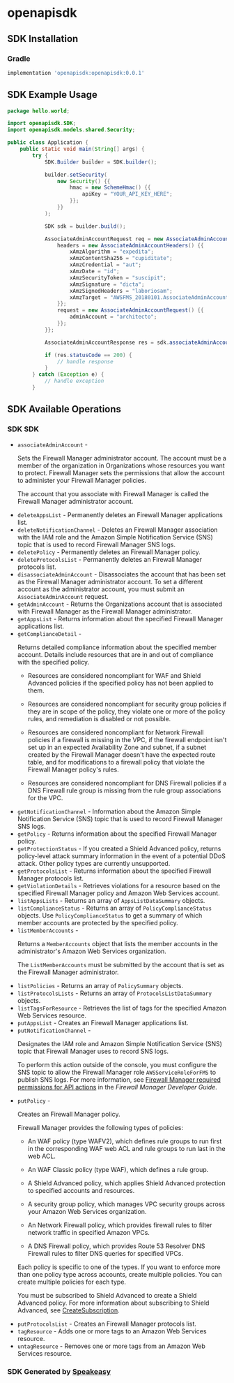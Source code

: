 # openapisdk

<!-- Start SDK Installation -->
## SDK Installation

### Gradle

```groovy
implementation 'openapisdk:openapisdk:0.0.1'
```
<!-- End SDK Installation -->

## SDK Example Usage
<!-- Start SDK Example Usage -->
```java
package hello.world;

import openapisdk.SDK;
import openapisdk.models.shared.Security;

public class Application {
    public static void main(String[] args) {
        try {
            SDK.Builder builder = SDK.builder();

            builder.setSecurity(
                new Security() {{
                    hmac = new SchemeHmac() {{
                        apiKey = "YOUR_API_KEY_HERE";
                    }};
                }}
            );

            SDK sdk = builder.build();

            AssociateAdminAccountRequest req = new AssociateAdminAccountRequest() {{
                headers = new AssociateAdminAccountHeaders() {{
                    xAmzAlgorithm = "expedita";
                    xAmzContentSha256 = "cupiditate";
                    xAmzCredential = "aut";
                    xAmzDate = "id";
                    xAmzSecurityToken = "suscipit";
                    xAmzSignature = "dicta";
                    xAmzSignedHeaders = "laboriosam";
                    xAmzTarget = "AWSFMS_20180101.AssociateAdminAccount";
                }};
                request = new AssociateAdminAccountRequest() {{
                    adminAccount = "architecto";
                }};
            }};

            AssociateAdminAccountResponse res = sdk.associateAdminAccount(req);

            if (res.statusCode == 200) {
                // handle response
            }
        } catch (Exception e) {
            // handle exception
        }
```
<!-- End SDK Example Usage -->

<!-- Start SDK Available Operations -->
## SDK Available Operations

### SDK SDK

* `associateAdminAccount` - <p>Sets the Firewall Manager administrator account. The account must be a member of the organization in Organizations whose resources you want to protect. Firewall Manager sets the permissions that allow the account to administer your Firewall Manager policies.</p> <p>The account that you associate with Firewall Manager is called the Firewall Manager administrator account. </p>
* `deleteAppsList` - Permanently deletes an Firewall Manager applications list.
* `deleteNotificationChannel` - Deletes an Firewall Manager association with the IAM role and the Amazon Simple Notification Service (SNS) topic that is used to record Firewall Manager SNS logs.
* `deletePolicy` - Permanently deletes an Firewall Manager policy. 
* `deleteProtocolsList` - Permanently deletes an Firewall Manager protocols list.
* `disassociateAdminAccount` - Disassociates the account that has been set as the Firewall Manager administrator account. To set a different account as the administrator account, you must submit an <code>AssociateAdminAccount</code> request.
* `getAdminAccount` - Returns the Organizations account that is associated with Firewall Manager as the Firewall Manager administrator.
* `getAppsList` - Returns information about the specified Firewall Manager applications list.
* `getComplianceDetail` - <p>Returns detailed compliance information about the specified member account. Details include resources that are in and out of compliance with the specified policy. </p> <ul> <li> <p>Resources are considered noncompliant for WAF and Shield Advanced policies if the specified policy has not been applied to them.</p> </li> <li> <p>Resources are considered noncompliant for security group policies if they are in scope of the policy, they violate one or more of the policy rules, and remediation is disabled or not possible.</p> </li> <li> <p>Resources are considered noncompliant for Network Firewall policies if a firewall is missing in the VPC, if the firewall endpoint isn't set up in an expected Availability Zone and subnet, if a subnet created by the Firewall Manager doesn't have the expected route table, and for modifications to a firewall policy that violate the Firewall Manager policy's rules.</p> </li> <li> <p>Resources are considered noncompliant for DNS Firewall policies if a DNS Firewall rule group is missing from the rule group associations for the VPC. </p> </li> </ul>
* `getNotificationChannel` - Information about the Amazon Simple Notification Service (SNS) topic that is used to record Firewall Manager SNS logs.
* `getPolicy` - Returns information about the specified Firewall Manager policy.
* `getProtectionStatus` - If you created a Shield Advanced policy, returns policy-level attack summary information in the event of a potential DDoS attack. Other policy types are currently unsupported.
* `getProtocolsList` - Returns information about the specified Firewall Manager protocols list.
* `getViolationDetails` - Retrieves violations for a resource based on the specified Firewall Manager policy and Amazon Web Services account.
* `listAppsLists` - Returns an array of <code>AppsListDataSummary</code> objects.
* `listComplianceStatus` - Returns an array of <code>PolicyComplianceStatus</code> objects. Use <code>PolicyComplianceStatus</code> to get a summary of which member accounts are protected by the specified policy. 
* `listMemberAccounts` - <p>Returns a <code>MemberAccounts</code> object that lists the member accounts in the administrator's Amazon Web Services organization.</p> <p>The <code>ListMemberAccounts</code> must be submitted by the account that is set as the Firewall Manager administrator.</p>
* `listPolicies` - Returns an array of <code>PolicySummary</code> objects.
* `listProtocolsLists` - Returns an array of <code>ProtocolsListDataSummary</code> objects.
* `listTagsForResource` - Retrieves the list of tags for the specified Amazon Web Services resource. 
* `putAppsList` - Creates an Firewall Manager applications list.
* `putNotificationChannel` - <p>Designates the IAM role and Amazon Simple Notification Service (SNS) topic that Firewall Manager uses to record SNS logs.</p> <p>To perform this action outside of the console, you must configure the SNS topic to allow the Firewall Manager role <code>AWSServiceRoleForFMS</code> to publish SNS logs. For more information, see <a href="https://docs.aws.amazon.com/waf/latest/developerguide/fms-api-permissions-ref.html">Firewall Manager required permissions for API actions</a> in the <i>Firewall Manager Developer Guide</i>.</p>
* `putPolicy` - <p>Creates an Firewall Manager policy.</p> <p>Firewall Manager provides the following types of policies: </p> <ul> <li> <p>An WAF policy (type WAFV2), which defines rule groups to run first in the corresponding WAF web ACL and rule groups to run last in the web ACL.</p> </li> <li> <p>An WAF Classic policy (type WAF), which defines a rule group. </p> </li> <li> <p>A Shield Advanced policy, which applies Shield Advanced protection to specified accounts and resources.</p> </li> <li> <p>A security group policy, which manages VPC security groups across your Amazon Web Services organization. </p> </li> <li> <p>An Network Firewall policy, which provides firewall rules to filter network traffic in specified Amazon VPCs.</p> </li> <li> <p>A DNS Firewall policy, which provides Route 53 Resolver DNS Firewall rules to filter DNS queries for specified VPCs.</p> </li> </ul> <p>Each policy is specific to one of the types. If you want to enforce more than one policy type across accounts, create multiple policies. You can create multiple policies for each type.</p> <p>You must be subscribed to Shield Advanced to create a Shield Advanced policy. For more information about subscribing to Shield Advanced, see <a href="https://docs.aws.amazon.com/waf/latest/DDOSAPIReference/API_CreateSubscription.html">CreateSubscription</a>.</p>
* `putProtocolsList` - Creates an Firewall Manager protocols list.
* `tagResource` - Adds one or more tags to an Amazon Web Services resource.
* `untagResource` - Removes one or more tags from an Amazon Web Services resource.

<!-- End SDK Available Operations -->

### SDK Generated by [Speakeasy](https://docs.speakeasyapi.dev/docs/using-speakeasy/client-sdks)
